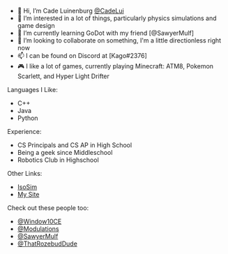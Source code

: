 - 👋 Hi, I’m Cade Luinenburg [@CadeLui](https://github.com//CadeLui)
- 👀 I’m interested in a lot of things, particularly physics simulations and game design
- 🌱 I’m currently learning GoDot with my friend [@SawyerMulf]
- 💞️ I’m looking to collaborate on something, I'm a little directionless right now
- 📫 I can be found on Discord at [Kago#2376]
- 🎮 I like a lot of games, currently playing Minecraft: ATM8, Pokemon Scarlett, and Hyper Light Drifter

Languages I Like:
- C++
- Java
- Python

Experience:
- CS Principals and CS AP in High School
- Being a geek since Middleschool
- Robotics Club in Highschool

Other Links:
- [IsoSim](https://isosim.neocities.org/)
- [My Site](https://clui.neocities.org/)


Check out these people too:
- [@Window10CE](https://github.com/Windows10CE)
- [@Modulations](https://github.com/Modulations)
- [@SawyerMulf](https://github.com/SawyerMulf)
- [@ThatRozebudDude](https://github.com/ThatRozebudDude)
